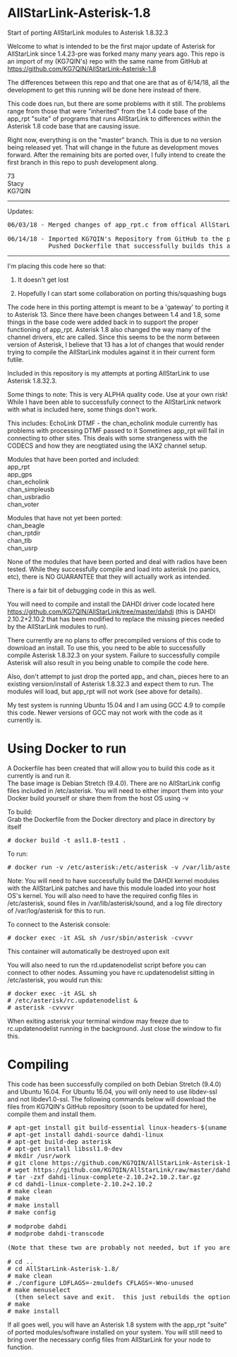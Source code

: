 # AllStarLink-Asterisk-1.8
Start of porting AllStarLink modules to Asterisk 1.8.32.3 

Welcome to what is intended to be the first major update of Asterisk for AllStarLink since 1.4.23-pre was forked many many years ago.
This repo is an import of my (KG7QIN's) repo with the same name from GitHub at https://github.com/KG7QIN/AllStarLink-Asterisk-1.8

The differences between this repo and that one are that as of 6/14/18, all the development to get this running will be done here instead of there.

This code does run, but there are some problems with it still.  The problems range from those that were "inherited" from the 1.4 code base of
the app_rpt "suite" of programs that runs AllStarLink to differences within the Asterisk 1.8 code base that are causing issue.

Right now, everything is on the "master" branch.  This is due to no version being released yet.  That will change in the future as development moves forward.
After the remaining bits are ported over, I fully intend to create the first branch in this repo to push development along.

73<br/>
Stacy<br/>
KG7QIN<br/>

---------------------------------------------------------------------------------------------------------------------------------
Updates:

<pre>
06/03/18 - Merged changes of app_rpt.c from offical AllStarLink reporitory into app_rpt.c here.  A total of three changes were merged in, and this brings the version number up from 0.325 to 0.327.

06/14/18 - Imported KG7QIN's Repository from GitHub to the private AllStarLink reporisotry to continue development.
           Pushed Dockerfile that successfully builds this an Debian Stretch (9.4.0)
</pre>

---------------------------------------------------------------------------------------------------------------------------------
I'm placing this code here so that:

1.  It doesn't get lost
 
2.  Hopefully I can start some collaboration on porting this/squashing bugs

The code here in this porting attempt is meant to be a 'gateway' to porting it to Asterisk 13.  Since there have been
changes between 1.4 and 1.8, some things in the base code were added back in to support the proper functioning of
app_rpt.  Asterisk 1.8 also changed the way many of the channel drivers, etc are called.  Since this seems to be the norm
between version of Asterisk, I believe that 13 has a lot of changes that would render trying to compile the AllStarLink 
modules against it in their current form futile.  

Included in this repository is my attempts at porting AllStarLink to use Asterisk 1.8.32.3.

Some things to note:
This is very ALPHA quality code.  Use at your own risk!  While I have been able to successfully 
connect to the AllStarLink network with what is included here, some things don't work.

This includes:
EchoLink DTMF - the chan_echolink module currently has problems with processing DTMF passed to it
Sometimes app_rpt will fail in connecting to other sites.  This deals with some strangeness with the CODECS and how they
are neogtiated using the IAX2 channel setup.

Modules that have been ported and included:<br>
app_rpt<br>
app_gps<br>
chan_echolink<br>
chan_simpleusb<br>
chan_usbradio<br>
chan_voter<br>

Modules that have not yet been ported:<br>
chan_beagle<br>
chan_rptdir<br>
chan_tlb<br>
chan_usrp<br>


None of the modules that have been ported and deal with radios have been tested.  While they successfully compile and
load into asterisk (no panics, etc), there is NO GUARANTEE that they will actually work as intended.

There is a fair bit of debugging code in this as well.  

You will need to compile and install the DAHDI driver code located here https://github.com/KG7QIN/AllStarLink/tree/master/dahdi
 (this is DAHDI 2.10.2+2.10.2 that has been modified to replace the missing pieces needed by the AllStarLink modules to run).
 
 There currently are no plans to offer precompiled versions of this code to download an install.  To use this, you need to be able to successfully compile Asterisk 1.8.32.3 on your system.  Failure to successfully compile Asterisk will also result in you being unable to compile the code here.
 
 Also, don't attempt to just drop the ported app_ and chan_ pieces here to an existing version/install of Asterisk 1.8.32.3 and expect them to run.  The modules will load, but app_rpt will not work (see above for details).
 
 My test system is running Ubuntu 15.04 and I am using GCC 4.9 to compile this code.  Newer versions of GCC may not work with the code as it currently is.

# Using Docker to run
A Dockerfile has been created that will allow you to build this code as it currently is and run it.  
The base image is Debian Stretch (9.4.0).
There are no AllStarLink config files included in /etc/asterisk.  You will need to either import them into your Docker build yourself or share them from the host OS using -v

To build:<br/>
Grab the Dockerfile from the Docker directory and place in directory by itself
<pre>
# docker build -t asl1.8-test1 . 
</pre>

To run:
<pre>
# docker run -v /etc/asterisk:/etc/asterisk -v /var/lib/asterisk/sounds:/var/lib/asterisk/sounds -v /var/log/asterisk:/var/log/asterisk -v /dev/dahdi:/dev/dahdi -v /dev/dsp:/dev/dsp  --privileged --net=host -d --name ASL --rm -i -t asl1.8-test1 -gcvvv
</pre>

Note:  You will need to have successfully build the DAHDI kernel modules with the AllStarLink patches and have this module loaded into your host OS's kernel.  You will also need to have the required config files in /etc/asterisk, sound files in /var/lib/asterisk/sound, and a log file directory of /var/log/asterisk for this to run.

To connect to the Asterisk console:
<pre>
# docker exec -it ASL sh /usr/sbin/asterisk -cvvvr
</pre>

This container will automatically be destroyed upon exit

You will also need to run the rd.updatenodelist script before you can connect to other nodes.
Assuming you have rc.updatenodelist sitting in /etc/asterisk, you would run this:
<pre>
# docker exec -it ASL sh
# /etc/asterisk/rc.updatenodelist &
# asterisk -cvvvvr
</pre>

When exiting asterisk your terminal window may freeze due to rc.updatenodelist running in the background.  Just close the window to fix this.

# Compiling

This code has been successfully compiled on both Debian Stretch (9.4.0) and Ubuntu 16.04.  For Ubuntu 16.04, you will only need to use libdev-ssl and not libdev1.0-ssl.  The following commands below will download the files from KG7QIN's GitHub repository (soon to be updated for here), compile them and install them.

<pre>
# apt-get install git build-essential linux-headers-$(uname -r) linux-source-4.9 libss7-dev
# apt-get install dahdi-source dahdi-linux
# apt-get build-dep asterisk
# apt-get install libssl1.0-dev
# mkdir /usr/work
# git clone https://github.com/KG7QIN/AllStarLink-Asterisk-1.8.git
# wget https://github.com/KG7QIN/AllStarLink/raw/master/dahdi/dahdi-linux-complete-2.10.2%2B2.10.2.tar.gz
# tar -zxf dahdi-linux-complete-2.10.2+2.10.2.tar.gz
# cd dahdi-linux-complete-2.10.2+2.10.2
# make clean
# make
# make install
# make config

# modprobe dahdi
# modprobe dahdi-transcode 

(Note that these two are probably not needed, but if you are going to run asterisk in a VM without any hardware, I recommend adding these to the /etc/modules file so that they load at startup.  It also ensure that DAHDI is loaded in if you try to start Asterisk right after installing and getting the missing pieces over/setup)

# cd ..
# cd AllStarLink-Asterisk-1.8/
# make clean
# ./configure LDFLAGS=-zmuldefs CFLAGS=-Wno-unused
# make menuselect
  (then select save and exit.  this just rebuilds the options for making the various pieces of Asterisk which includes app_rpt.c)
# make
# make install 
</pre> 

If all goes well, you will have an Asterisk 1.8 system with the app_rpt "suite" of ported modules/software installed on your system.  You will still need to bring over the necessary config files from AllStarLink for your node to function.

